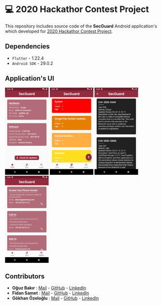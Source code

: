 # :computer: 2020 Hackathor Contest Project
 
This repository includes source code of the **SecGuard** Android application's which developed for [2020 Hackathor Contest Project](https://www.hackathor.net/).

## Dependencies 

- `Flutter` - 1.22.4
- `Android SDK` - 29.0.2

## Application's UI 
<img src="screenshots/home.png" width=144 height=288/>     <img src="screenshots/status.png" width=144 height=288/>     <img src="screenshots/status_details.png" width=144 height=288/>     <img src="screenshots/support.png" width=144 height=288/>

## Contributors

- **Oğuz Bakır** : [Mail](mailto:oguz298@hacettepe.edu.tr) - [GitHub](https://github.com/oguzbakir) - [LinkedIn](https://www.linkedin.com/in/oguzbakir/)
- **Fidan Samet** : [Mail](mailto:fidansamet@hacettepe.edu.tr) - [GitHub](https://github.com/fidansamet) - [LinkedIn](https://tr.linkedin.com/in/fidansamet) 
- **Gökhan Özeloğlu** : [Mail](mailto:gozeloglu@gmail.com) - [GitHub](https://github.com/gozeloglu) - [LinkedIn](https://www.linkedin.com/in/gokhanozeloglu/)
